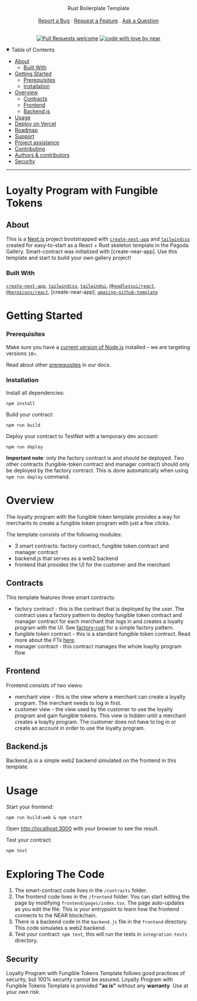 <h1 align="center">
  <a href="https://github.com/near/boilerplate-template-rs">
    <picture>
      <source media="(prefers-color-scheme: dark)" srcset="https://raw.githubusercontent.com/near/boilerplate-template-rs/main/docs/images/pagoda_logo_light.png">
      <source media="(prefers-color-scheme: light)" srcset="https://raw.githubusercontent.com/near/boilerplate-template-rs/main/docs/images/pagoda_logo_dark.png">
      <img alt="" src="https://raw.githubusercontent.com/near/boilerplate-template-rs/main/docs/images/pagoda_logo_dark.png">
    </picture>
  </a>
</h1>
<div align="center">
  Rust Boilerplate Template
  <br />
  <br />
  <a href="https://github.com/near/boilerplate-template-rs/issues/new?assignees=&labels=bug&template=01_BUG_REPORT.md&title=bug%3A+">Report a Bug</a>
  ·
  <a href="https://github.com/near/boilerplate-template-rs/issues/new?assignees=&labels=enhancement&template=02_FEATURE_REQUEST.md&title=feat%3A+">Request a Feature</a>
  .
  <a href="https://github.com/near/boilerplate-template-rs/issues/new?assignees=&labels=question&template=04_SUPPORT_QUESTION.md&title=support%3A+">Ask a Question</a>
</div>

<div align="center">
<br />

[![Pull Requests welcome](https://img.shields.io/badge/PRs-welcome-ff69b4.svg?style=flat-square)](https://github.com/near/boilerplate-template-rs/issues?q=is%3Aissue+is%3Aopen+label%3A%22help+wanted%22)
[![code with love by near](https://img.shields.io/badge/%3C%2F%3E%20with%20%E2%99%A5%20by-near-ff1414.svg?style=flat-square)](https://github.com/near)

</div>

<details open="open">
<summary>Table of Contents</summary>

- [About](#about)
  - [Built With](#built-with)
- [Getting Started](#getting-started)
  - [Prerequisites](#prerequisites)
  - [Installation](#installation)
- [Overview](#overview)
  - [Contracts](#contracts)
  - [Frontend](#frontend)
  - [Backend.js](#backendjs)
- [Usage](#usage)
- [Deploy on Vercel](#deploy-on-vercel)
- [Roadmap](#roadmap)
- [Support](#support)
- [Project assistance](#project-assistance)
- [Contributing](#contributing)
- [Authors & contributors](#authors--contributors)
- [Security](#security)

</details>

---

# Loyalty Program with Fungible Tokens


## About

This is a [Next.js](https://nextjs.org/) project bootstrapped with [`create-next-app`](https://github.com/vercel/next.js/tree/canary/packages/create-next-app) and [`tailwindcss`](https://tailwindcss.com/docs/guides/nextjs) created for easy-to-start as a React + Rust skeleton template in the Pagoda Gallery. Smart-contract was initialized with [create-near-app]. Use this template and start to build your own gallery project!

### Built With

[`create-next-app`](https://github.com/vercel/next.js/tree/canary/packages/create-next-app), [`tailwindcss`](https://tailwindcss.com/docs/guides/nextjs), [`tailwindui`](https://tailwindui.com/), [`@headlessui/react`](https://headlessui.com/), [`@heroicons/react`](https://heroicons.com/), [create-near-app], [`amazing-github-template`](https://github.com/dec0dOS/amazing-github-template)

Getting Started
==================

### Prerequisites

Make sure you have a [current version of Node.js](https://nodejs.org/en/about/releases/) installed – we are targeting versions `18>`.

Read about other [prerequisites](https://docs.near.org/develop/prerequisites) in our docs.

### Installation


Install all dependencies:

    npm install


Build your contract:

    npm run build


Deploy your contract to TestNet with a temporary dev account:

    npm run deploy

**Important note**: only the factory contract is and should be deployed. Two other contracts (fungible-token contract and manager contract)
should only be deployed by the factory contract. This is done automatically when using `npm run deploy` command.

Overview
================

The loyalty program with the fungible token template provides a way for merchants to create
a fungible token program with just a few clicks.

The template consists of the following modules:

* 3 smart contracts: factory contract, fungible token contract and manager contract
* backend.js that serves as a web2 backend
* frontend that provides the UI for the customer and the merchant


## Contracts

This template features three smart contracts:

* factory contract - this is the contract that is deployed by the user. The contract uses a factory pattern
  to deploy fungible token contract and manager contract for each merchant that logs in and creates a loyalty program with the UI.
  See [factory-rust](https://github.com/near-examples/factory-rust) for a simple factory pattern.
* fungible token contract - this is a standard fungible token contract.
  Read more about the FTs [here](https://docs.near.org/develop/relevant-contracts/ft).
* manager contract - this contract manages the whole loaylty program flow

## Frontend

Frontend consists of two views:

* merchant view - this is the view where a merchant can create a loyalty program. The merchant needs to log in first.
* customer view - the view used by the customer to use the loyalty program and gain fungible tokens.
  This view is hidden until a merchant creates a loaylty program. The customer does not have to log in or create an account
  in order to use the loyalty program.

## Backend.js

Backend.js is a simple web2 backend simulated on the frontend in this template.


Usage
=====

Start your frontend:

    npm run build:web & npm start

Open [http://localhost:3000](http://localhost:3000) with your browser to see the result.

Test your contract:

    npm test

Exploring The Code
==================

1. The smart-contract code lives in the `/contracts` folder.
2. The frontend code lives in the `/frontend` folder. You can start editing the page by
   modifying `frontend/pages/index.tsx`. The page auto-updates as you edit the file.
   This is your entrypoint to learn how the frontend connects to the NEAR blockchain.
3. There is a backend code in the `backend.js` file in the `frontend` directory. This code
   simulates a web2 backend.
4. Test your contract: `npm test`, this will run the tests in `integration-tests` directory.

## Security

Loyalty Program with Fungible Tokens Template follows good practices of security, but 100% security cannot be assured.
Loyalty Program with Fungible Tokens Template is provided **"as is"** without any **warranty**. Use at your own risk.

